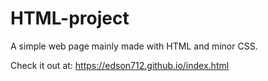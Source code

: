 # HTML-project
A simple web page mainly made with HTML and minor CSS.

Check it out at:
https://edson712.github.io/index.html
